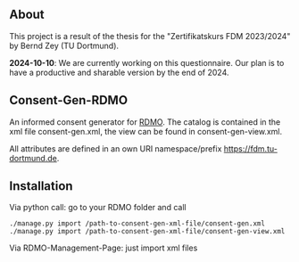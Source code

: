 ## About
This project is a result of the thesis for the "Zertifikatskurs FDM 2023/2024" by Bernd Zey (TU Dortmund). 

**2024-10-10**: We are currently working on this questionnaire. Our plan is to have a productive and sharable version by the end of 2024. 

## Consent-Gen-RDMO
An informed consent generator for [RDMO](https://github.com/rdmorganiser/rdmo). 
The catalog is contained in the xml file consent-gen.xml, the view can be found in consent-gen-view.xml.

All attributes are defined in an own URI namespace/prefix https://fdm.tu-dortmund.de.  

## Installation
Via python call: 
go to your RDMO folder and call
```
./manage.py import /path-to-consent-gen-xml-file/consent-gen.xml
./manage.py import /path-to-consent-gen-xml-file/consent-gen-view.xml
```

Via RDMO-Management-Page: just import xml files
